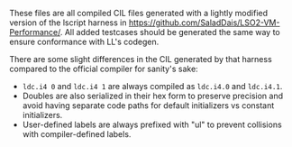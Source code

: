 These files are all compiled CIL files generated with a lightly modified version
of the lscript harness in
https://github.com/SaladDais/LSO2-VM-Performance/. All added testcases should
be generated the same way to ensure conformance with LL's codegen.

There are some slight differences in the CIL generated by that harness compared
to the official compiler for sanity's sake:

* `ldc.i4 0` and `ldc.i4 1` are always compiled as `ldc.i4.0` and `ldc.i4.1`.
* Doubles are also serialized in their hex form to preserve
  precision and avoid having separate  code paths for default initializers vs constant initializers.
* User-defined labels are always prefixed with "ul" to prevent collisions with compiler-defined labels.
